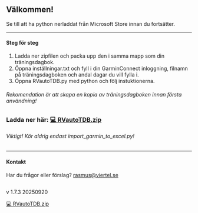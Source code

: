 
## Välkommen! 

Se till att ha python nerladdat från Microsoft Store innan du fortsätter.

---
#### Steg för steg

1. Ladda ner zipfilen och packa upp den i samma mapp som din träningsdagbok.
2. Öppna inställningar.txt och fyll i din GarminConnect inloggning, filnamn på träningsdagboken och andal dagar du vill fylla i.
3. Öppna RVautoTDB.py med python och följ instuktionerna.

###### Rekomendation är att skapa en kopia av träningsdagboken innan första användning!

### Ladda ner här:  [💻 RVautoTDB.zip](./RVautoTDB.zip) 

###### Viktigt! Kör aldrig endast import_garmin_to_excel.py!

---

#### Kontakt

Har du frågor eller förslag? rasmus@viertel.se

##
v 1.7.3 20250920


[💻 RVautoTDB.zip](./import_garmin_to_excel_vAlva.py) 
